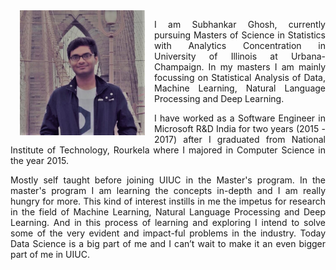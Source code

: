 <img align="left" src="SubhankarImage.jpg" width="200" height="200" hspace="15" >

<p align="justify">
I am Subhankar Ghosh, currently pursuing Masters of Science in Statistics with Analytics Concentration in University of Illinois at Urbana-Champaign. In my masters I am mainly focussing on Statistical Analysis of Data, Machine Learning, Natural Language Processing and Deep Learning.
</p>


<p align="justify">
I have worked as a Software Engineer in Microsoft R&D India for two years (2015 - 2017) after I graduated from National Institute of Technology, Rourkela where I majored in Computer Science in the year 2015.
</p>

<p align="justify">
Mostly self taught before joining UIUC in the Master's program. In the master's program I am learning the concepts in-depth and I am really hungry for more. This kind of interest instills in me the impetus for research in the field of  Machine Learning, Natural Language Processing and Deep Learning. And in this process of learning and exploring I intend to solve some of the very evident and impact-ful problems in the industry. Today Data Science is a big part of me and I can’t wait to make it an even bigger part
of me in UIUC.
</p>
